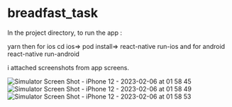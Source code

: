 # breadfast_task

In the project directory, to run the app :

yarn
then for ios cd ios=> pod install=> react-native run-ios and for android react-native run-android

i attached screenshots from app screens.


![Simulator Screen Shot - iPhone 12 - 2023-02-06 at 01 58 45](https://user-images.githubusercontent.com/45818682/216851921-fd74f627-213e-4399-8cd4-209df13fab87.png)
![Simulator Screen Shot - iPhone 12 - 2023-02-06 at 01 58 49](https://user-images.githubusercontent.com/45818682/216851922-b58b7d65-848d-485e-818f-24a62bb52407.png)
![Simulator Screen Shot - iPhone 12 - 2023-02-06 at 01 58 53](https://user-images.githubusercontent.com/45818682/216851924-10af7d39-f072-4676-aaba-3e7b4b1babd6.png)
